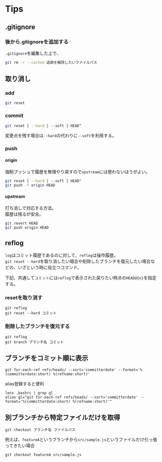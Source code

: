 # Tips

## .gitignore

### 後から.gitignoreを追加する

`.gitignore`を編集した上で、

```bash
git rm -r --cached 追跡を解除したいファイルパス
```

## 取り消し

### add

```bash
git reset
```

### commit

```bash
git reset [ --hard | --soft ] HEAD^
```

変更点を残す場合は`--hard`の代わりに`--soft`を利用する。

### push

#### origin

強制プッシュで履歴を無理やり戻すので`upstream`には使わないほうがよい。

```bash
git reset [ --hard | --soft ] HEAD^
git push -f origin HEAD
```

#### upstream

打ち消しで対応する方法。  
履歴は残るが安全。

```bash
git revert HEAD
git push origin HEAD
```

## reflog

`log`はコミット履歴であるのに対して、`reflog`は操作履歴。  
`git reset --hard`を取り消したい場合や削除したブランチを復元したい場合などの、いざという時に役立つコマンド。

下記、共通して`コミット`には`reflog`で表示された戻りたい時点の`HEAD@{n}`を指定する。

### resetを取り消す

```text
git reflog
git reset --hard コミット
```

### 削除したブランチを復元する

```text
git reflog
git branch ブランチ名 コミット
```

## ブランチをコミット順に表示

```text
git for-each-ref refs/heads/ --sort='committerdate' --format='%(committerdate:short) %(refname:short)'
```

alias登録すると便利

```text
less .bashrc | grep gl
alias gl="git for-each-ref refs/heads/ --sort='committerdate' --format='%(committerdate:short) %(refname:short)'"
```

## 別ブランチから特定ファイルだけを取得

```text
git checkout ブランチ名 ファイルパス
```

例えば、`featureA`というブランチから`src/sample.js`というファイルだけ引っ張ってきたい場合

```text
git checkout featureA src/sample.js
```

